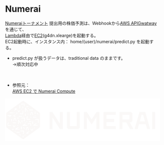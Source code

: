 # Numerai


[Numeraiトーナメント](https://numer.ai/tournament) 提出用の株価予測は、Webhookから[AWS APIGwatway](https://aws.amazon.com/jp/api-gateway/?nc2=h_ql_prod_serv_apig)を通じて、  
[Lambda](https://aws.amazon.com/jp/lambda/?nc2=h_ql_prod_serv_lbd)経由で[EC2](https://aws.amazon.com/jp/ec2/?nc2=h_ql_prod_fs_ec2)(g4dn.xlearge)を起動する。  
EC2起動時に、インスタンス内： home/(user)/numerai/predict.py を起動する。

- predict.py が扱うデータは、traditional data のままです。　　　　　　　　　　　　　 　　　　→順次対応中
　

　

- 参照元：  
[AWS EC2 で Numerai Compute](https://zenn.dev/kunigaku/articles/50c079b033e6051bc764)



<a href="https://numer.ai/tournament">
    <img src="https://github.com/whitecat-22/Numerai/blob/main/Numerai-Logo-Side-White.03e7575d.png">
</a>
